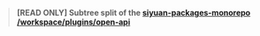 > **[READ ONLY] Subtree split of the [siyuan-packages-monorepo](https://github.com/Zuoqiu-Yingyi/siyuan-packages-monorepo) [/workspace/plugins/open-api](https://github.com/Zuoqiu-Yingyi/siyuan-packages-monorepo/tree/main/workspace/plugins/open-api)**
